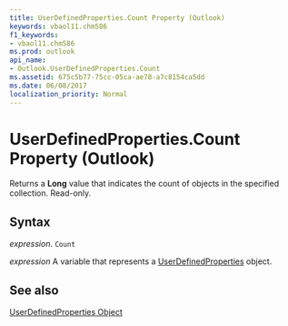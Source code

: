 ```yaml
---
title: UserDefinedProperties.Count Property (Outlook)
keywords: vbaol11.chm586
f1_keywords:
- vbaol11.chm586
ms.prod: outlook
api_name:
- Outlook.UserDefinedProperties.Count
ms.assetid: 675c5b77-75cc-05ca-ae78-a7c8154ca5dd
ms.date: 06/08/2017
localization_priority: Normal
---
```



# UserDefinedProperties.Count Property (Outlook)

Returns a  **Long** value that indicates the count of objects in the specified collection. Read-only.


## Syntax

 _expression_. `Count`

_expression_ A variable that represents a [UserDefinedProperties](./Outlook.UserDefinedProperties.md) object.


## See also


[UserDefinedProperties Object](Outlook.UserDefinedProperties.md)


